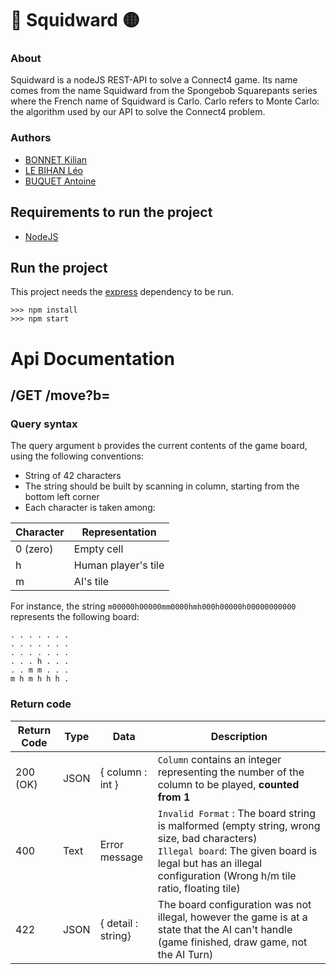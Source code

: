 # 🔴 Squidward 🟡
### About
Squidward is a nodeJS REST-API to solve a Connect4 game. Its name comes from the name Squidward from the Spongebob
Squarepants series where the French name of Squidward is Carlo. Carlo refers to Monte Carlo: the algorithm used
by our API to solve the Connect4 problem.

### Authors
- [BONNET Kilian](https://github.com/KilianBonnet)
- [LE BIHAN Léo](https://github.com/LeBihanLeo)
- [BUQUET Antoine](https://github.com/antoinebqt)

## Requirements to run the project
- [NodeJS](https://nodejs.org/en)

## Run the project
This project needs the [express](http://expressjs.com/) dependency to be run.
```
>>> npm install
>>> npm start
```


# Api Documentation
## /GET /move?b=<board-content>
### Query syntax
The query argument `b` provides the current contents of the game board, using the following conventions:
- String of 42 characters
- The string should be built by scanning in column, starting from the bottom left corner
- Each character is taken among:

| Character | Representation      |
|-----------|---------------------|
| 0 (zero)  | Empty cell          |
| h         | Human player's tile |
| m         | AI's tile           |

For instance, the string `m00000h00000mm0000hmh000h00000h00000000000` represents the following board:
```
. . . . . . .
. . . . . . .
. . . . . . .
. . . h . . .
. . m m . . .
m h m h h h .
```
### Return code
| Return Code | Type | Data               | Description                                                                                                                                                                                                       |
|-------------|------|--------------------|-------------------------------------------------------------------------------------------------------------------------------------------------------------------------------------------------------------------|
| 200 (OK)    | JSON | { column : int }   | `Column` contains an integer representing the number of the column to be played, **counted from 1**                                                                                                               |
| 400         | Text | Error message      | `Invalid Format` : The board string is malformed (empty string, wrong size, bad characters) <br> `Illegal board`: The given board is legal but has an illegal configuration (Wrong h/m tile ratio, floating tile) |
| 422         | JSON | { detail : string} | The board configuration was not illegal, however the game is at a state that the AI can't handle (game finished, draw game, not the AI Turn)                                                                      |

